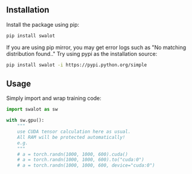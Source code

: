 ## Installation

Install the package using pip:

```bash
pip install swalot
```

If you are using pip mirror, you may get error logs such as "No matching distribution found.."
Try using pypi as the installation source:

```bash
pip install swalot -i https://pypi.python.org/simple
```



## Usage

Simply import and wrap training code:
```python
import swalot as sw

with sw.gpu():
    """
    use CUDA tensor calculation here as usual.
    All RAM will be protected automatically!
    e.g.
    """
    # a = torch.randn(1000, 1000, 600).cuda()
    # a = torch.randn(1000, 1000, 600).to("cuda:0")
    # a = torch.randn(1000, 1000, 600, device="cuda:0")
```